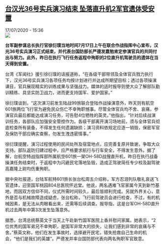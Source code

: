 <!--1595004975000-->
[台汉光36号实兵演习结束 坠落直升机2军官遗体受安置](http://www.rfi.fr//cn/%E6%B8%AF%E6%BE%B3%E5%8F%B0/20200717-%E5%8F%B0%E6%B1%89%E5%85%8936%E5%8F%B7%E5%AE%9E%E5%85%B5%E6%BC%94%E4%B9%A0%E7%BB%93%E6%9D%9F-%E5%9D%A0%E8%90%BD%E7%9B%B4%E5%8D%87%E6%9C%BA2%E5%86%9B%E5%AE%98%E9%81%97%E4%BD%93%E5%8F%97%E5%AE%89%E7%BD%AE)
------

<div>17/07/2020 - 15:36</div><img src="https://s.rfi.fr/media/display/7d033f32-c831-11ea-9966-005056bff430/w:310/p:16x9/20200717155439822395.jpg"><p><strong>台军副参谋总长执行官徐衍璞当地时间7月17日上午在联合作战指挥中心宣布，汉光36号实兵演习正式结束，并代表台国防部长严德发嘉勉肯定参演官兵的共同付出与努力。此外，昨日在执行飞行任务返程中殉职的2位直升机驾驶员的遗体在当天得到安置。</strong></p><div class="t-content__body u-clearfix"><div class="m-interstitial"></div><p>台湾《军闻社》援引徐衍璞的话报道称，“在各级干部带领及全体官兵戮力执行下，汉光36号实兵演习各项任务均按计划进行并达成所期望目标；透过各项操演课目，官兵展现精实的训练成果与坚强战力。媒体的适时报导则使大众了解部队勤训精练、具坚实防卫战力，进而更支持国军、爱护国家。”</p><p>徐衍璞谈到，“这次演习前发生陆战99旅联合登陆作战操演意外，昨天则有航空601旅两位飞行官为避免民众伤亡不幸殉职憾事。尽管全体官兵均不舍、哀痛，参演官兵最后都能达成演习任务，可告慰4位牺牲的英灵。”他指出，“针对后续战演训任务，各部队应加强安全管控作为。各级干部离开演习场地前，须与全体官兵彻底检查所有装备，不得发生任何遗漏缺损；演习资料依规定应逐一销毁，保密军官及保防干部应确实查察，勿发生洩违密情事。”</p><p>徐衍璞提醒，演习过程使用的民间处所及宿营地点，应完善复原并致谢，争取大众支持。部队返防归建过程中，应严格要求航行与行车安全，不得发生意外。据了解，台航空特战指挥部所属航空601旅一架OH-58D战搜直升机，昨日在执行战备操演任务结束时，于返程中为闪避民宅落地坠毁，造成正驾驶简任专少校及副驾驶高嘉隆上尉均伤重殉职。</p><p>据中央社报道，台陆军航特601旅长张台松周五介绍称，军方忍泪列队敬礼哀送飞官遗体，迎至国军桃园804总医院怀远堂。他说，两名遇难飞官家属今天到新竹基地，而因双方信仰不同，仪式所需时间较久，最后皆顺利完成。另就外界关心，意外是否与机械故障造成疑虑，张台松称，飞行前驾驶员会进行检查，不过，有的机械因素，是无法从肉眼看出来，还需等后续调查。报导指，这是台军OH-58D直升机过去两年中第3次发生坠落意外。</p><p>据悉，台湾总统蔡英文于当天上午赴新竹国军医院上香并慰问家属。她表示，“2位优秀的国军弟兄不幸殉职，是国军非常大的损失，让我们感到非常的哀痛与不舍。”蔡英文称，他们在发生事故时，选择避开民宅，错失抢救自己生命的机会，“他们是我们的英雄”。严德发并率台国防部代表向两名殉职军官致意。</p><div class="o-self-promo o-self-promo--nl o-self-promo--hidden" data-selfpromo-newsletter></div><div class="o-self-promo o-self-promo--app o-self-promo--hidden" data-selfpromo-app></div></div>
